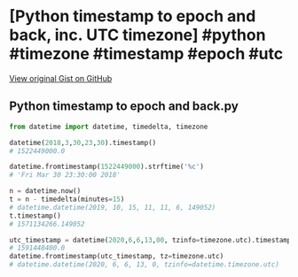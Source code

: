 # [Python timestamp to epoch and back, inc. UTC timezone] #python #timezone #timestamp #epoch #utc

[View original Gist on GitHub](https://gist.github.com/Integralist/430fec07b713e2480f718d78550cc32a)

## Python timestamp to epoch and back.py

```python
from datetime import datetime, timedelta, timezone

datetime(2018,3,30,23,30).timestamp()
# 1522449000.0

datetime.fromtimestamp(1522449000).strftime('%c')
# 'Fri Mar 30 23:30:00 2018'

n = datetime.now()
t = n - timedelta(minutes=15)
# datetime.datetime(2019, 10, 15, 11, 11, 6, 149052)
t.timestamp()
# 1571134266.149052

utc_timestamp = datetime(2020,6,6,13,00, tzinfo=timezone.utc).timestamp()
# 1591448400.0
datetime.fromtimestamp(utc_timestamp, tz=timezone.utc)
# datetime.datetime(2020, 6, 6, 13, 0, tzinfo=datetime.timezone.utc)
```

